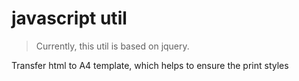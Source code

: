 # javascript util

> Currently, this util is based on jquery.

Transfer html to A4 template, which helps to ensure the print styles
